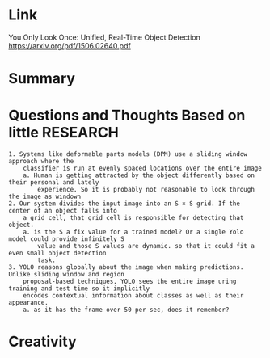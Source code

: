Link
===============
<p>

You Only Look Once: Unified, Real-Time Object Detection
https://arxiv.org/pdf/1506.02640.pdf

</p>

Summary
===============

Questions and Thoughts Based on little RESEARCH
===============

    1. Systems like deformable parts models (DPM) use a sliding window approach where the
        classifier is run at evenly spaced locations over the entire image 
        a. Human is getting attracted by the object differently based on their personal and lately
            experience. So it is probably not reasonable to look through the image as windown
    2. Our system divides the input image into an S × S grid. If the center of an object falls into 
        a grid cell, that grid cell is responsible for detecting that object.
        a. is the S a fix value for a trained model? Or a single Yolo model could provide infinitely S
            value and those S values are dynamic. so that it could fit a even small object detection
            task.
    3. YOLO reasons globally about the image when making predictions. Unlike sliding window and region
        proposal-based techniques, YOLO sees the entire image uring training and test time so it implicitly 
        encodes contextual information about classes as well as their appearance.
        a. as it has the frame over 50 per sec, does it remember? 

Creativity
==============
        
